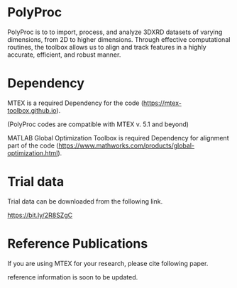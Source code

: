 # PolyProc
PolyProc is to to import, process, and analyze 3DXRD datasets of varying dimensions, from 2D to higher dimensions.
Through effective computational routines, the toolbox allows us to align and track features in a highly accurate, efficient, and robust manner.

# Dependency
MTEX is a required Dependency for the code (https://mtex-toolbox.github.io).

(PolyProc codes are compatible with MTEX v. 5.1 and beyond)

MATLAB Global Optimization Toolbox is required Dependency for alignment part of the code (https://www.mathworks.com/products/global-optimization.html).
    
# Trial data
Trial data can be downloaded from the following link.

https://bit.ly/2R8SZgC 
    
# Reference Publications
If you are using MTEX for your research, please cite following paper.

reference information is soon to be updated.
